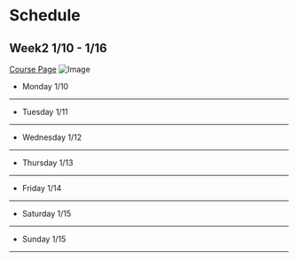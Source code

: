 # Schedule
## Week2 1/10 - 1/16

[Course Page](https://ucsd-cse15l-w22.github.io/)
![Image](https://cdn.vox-cdn.com/thumbor/_AobZZDt_RVStktVR7mUZpBkovc=/0x0:640x427/1200x800/filters:focal(0x0:640x427)/cdn.vox-cdn.com/assets/1087137/java_logo_640.jpg)

* Monday 1/10

---
* Tuesday 1/11

---
* Wednesday 1/12

---
* Thursday 1/13

---
* Friday 1/14

---
* Saturday 1/15

---
* Sunday 1/15

---
